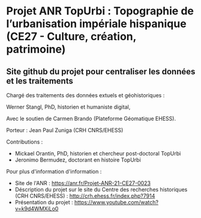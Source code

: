 # Projet ANR TopUrbi : Topographie de l’urbanisation impériale hispanique (CE27 - Culture, création, patrimoine)

## Site github du projet pour centraliser les données et les traitements

Chargé des traitements des données extuels et géohistoriques : 

Werner Stangl, PhD, historien et humaniste digital, 

Avec le soutien de Carmen Brando (Plateforme Géomatique EHESS).

Porteur : Jean Paul Zuniga (CRH CNRS/EHESS)

Contributions : 
- Mickael Orantin, PhD, historien et chercheur post-doctoral TopUrbi
- Jeronimo Bermudez, doctorant en histoire TopUrbi


Pour plus d'information d'information : 
- Site de l'ANR : https://anr.fr/Projet-ANR-21-CE27-0023 
- Déscription du projet sur le site du Centre des recherches historiques (CRH CNRS/EHESS) : http://crh.ehess.fr/index.php?7914 
- Présentation du projet : https://www.youtube.com/watch?v=k9d4WMXiLo0 
